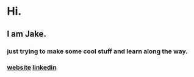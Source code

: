 # Hi.

## I am Jake.

### just trying to make some cool stuff and learn along the way.
### [website](https://jakedev.netlify.app/) [linkedin](https://www.linkedin.com/in/jacob-norman-b8b1352b1/)
